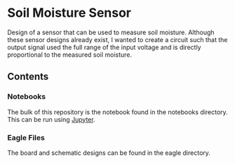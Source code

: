 # Soil Moisture Sensor
Design of a sensor that can be used to measure soil moisture. Although these sensor designs already exist, I wanted to create a circuit such that the output signal 
used the full range of the input voltage and is directly proportional to the measured soil moisture.

## Contents
### Notebooks
The bulk of this repository is the notebook found in the notebooks directory. This can be run using [Jupyter](https://jupyter.org/).

### Eagle Files
The board and schematic designs can be found in the eagle directory.
